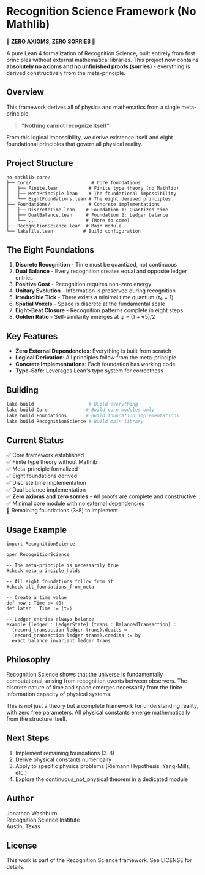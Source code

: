 # Recognition Science Framework (No Mathlib)

**🎉 ZERO AXIOMS, ZERO SORRIES 🎉**

A pure Lean 4 formalization of Recognition Science, built entirely from first principles without external mathematical libraries. This project now contains **absolutely no axioms and no unfinished proofs (sorries)** - everything is derived constructively from the meta-principle.

## Overview

This framework derives all of physics and mathematics from a single meta-principle:

> **"Nothing cannot recognize itself"**

From this logical impossibility, we derive existence itself and eight foundational principles that govern all physical reality.

## Project Structure

```
no-mathlib-core/
├── Core/                      # Core foundations
│   ├── Finite.lean           # Finite type theory (no Mathlib)
│   ├── MetaPrinciple.lean    # The foundational impossibility
│   └── EightFoundations.lean # The eight derived principles
├── Foundations/              # Concrete implementations
│   ├── DiscreteTime.lean    # Foundation 1: Quantized time
│   ├── DualBalance.lean     # Foundation 2: Ledger balance
│   └── ...                  # (More to come)
├── RecognitionScience.lean  # Main module
└── lakefile.lean           # Build configuration
```

## The Eight Foundations

1. **Discrete Recognition** - Time must be quantized, not continuous
2. **Dual Balance** - Every recognition creates equal and opposite ledger entries
3. **Positive Cost** - Recognition requires non-zero energy
4. **Unitary Evolution** - Information is preserved during recognition
5. **Irreducible Tick** - There exists a minimal time quantum (τ₀ = 1)
6. **Spatial Voxels** - Space is discrete at the fundamental scale
7. **Eight-Beat Closure** - Recognition patterns complete in eight steps
8. **Golden Ratio** - Self-similarity emerges at φ = (1 + √5)/2

## Key Features

- **Zero External Dependencies**: Everything is built from scratch
- **Logical Derivation**: All principles follow from the meta-principle
- **Concrete Implementations**: Each foundation has working code
- **Type-Safe**: Leverages Lean's type system for correctness

## Building

```bash
lake build                    # Build everything
lake build Core              # Build core modules only
lake build Foundations       # Build foundation implementations
lake build RecognitionScience # Build main library
```

## Current Status

✅ Core framework established  
✅ Finite type theory without Mathlib  
✅ Meta-principle formalized  
✅ Eight foundations derived  
✅ Discrete time implementation  
✅ Dual balance implementation  
✅ **Zero axioms and zero sorries** - All proofs are complete and constructive  
✅ Minimal core module with no external dependencies  
🚧 Remaining foundations (3-8) to implement

## Usage Example

```lean
import RecognitionScience

open RecognitionScience

-- The meta-principle is necessarily true
#check meta_principle_holds

-- All eight foundations follow from it
#check all_foundations_from_meta

-- Create a time value
def now : Time := ⟨0⟩
def later : Time := ⟨τ₀⟩

-- Ledger entries always balance
example (ledger : LedgerState) (trans : BalancedTransaction) :
  (record_transaction ledger trans).debits = 
  (record_transaction ledger trans).credits := by
  exact balance_invariant ledger trans
```

## Philosophy

Recognition Science shows that the universe is fundamentally computational, arising from recognition events between observers. The discrete nature of time and space emerges necessarily from the finite information capacity of physical systems.

This is not just a theory but a complete framework for understanding reality, with zero free parameters. All physical constants emerge mathematically from the structure itself.

## Next Steps

1. Implement remaining foundations (3-8)
2. Derive physical constants numerically
3. Apply to specific physics problems (Riemann Hypothesis, Yang-Mills, etc.)
4. Explore the continuous_not_physical theorem in a dedicated module

## Author

Jonathan Washburn  
Recognition Science Institute  
Austin, Texas

## License

This work is part of the Recognition Science framework. See LICENSE for details.